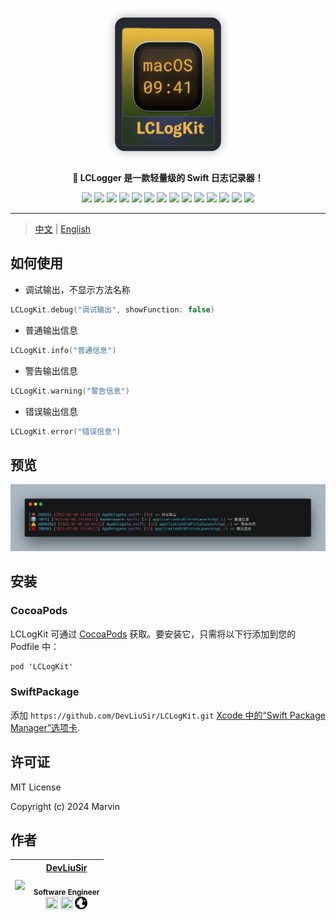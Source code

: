 <p align="center">
<img src="./Design/Icons.png" width="200">

<p align="center"> <b> LCLogger 是一款轻量级的 Swift 日志记录器！</b></p>

<p align="center">
<img src="https://badgen.net/badge/icon/apple?icon=apple&label">
<img src="https://img.shields.io/badge/language-swift-orange.svg">
<img src="https://img.shields.io/badge/macOS-10.14-blue.svg">
<img src="https://img.shields.io/badge/build-passing-brightgreen">
<img src="https://img.shields.io/github/languages/top/DevLiuSir/LCLogKit?color=blueviolet">
<img src="https://img.shields.io/github/license/DevLiuSir/LCLogKit.svg">
<img src="https://img.shields.io/github/languages/code-size/DevLiuSir/LCLogKit?color=ff69b4&label=codeSize">
<img src="https://img.shields.io/github/repo-size/DevLiuSir/LCLogKit">
<img src="https://img.shields.io/github/last-commit/DevLiuSir/LCLogKit">
<img src="https://img.shields.io/github/commit-activity/m/DevLiuSir/LCLogKit">
<img src="https://img.shields.io/github/stars/DevLiuSir/LCLogKit.svg?style=social&label=Star">
<img src="https://img.shields.io/github/forks/DevLiuSir/LCLogKit?style=social">
<img src="https://img.shields.io/github/watchers/DevLiuSir/LCLogKit?style=social">
<a href="https://twitter.com/LiuChuan_"><img src="https://img.shields.io/twitter/follow/LiuChuan_.svg?style=social"></a>
</p>

---

> [中文](README_CN.md) | [English](README.md)


## 如何使用

- 调试输出，不显示方法名称

```swift
LCLogKit.debug("调试输出", showFunction: false)
```

- 普通输出信息

```swift
LCLogKit.info("普通信息")
```

- 警告输出信息

```swift
LCLogKit.warning("警告信息")
```

- 错误输出信息

```swift
LCLogKit.error("错误信息")
```



## 预览
![](./Design/preview_cn.png)



## 安装

### CocoaPods
LCLogKit 可通过 [CocoaPods](https://cocoapods.org) 获取。要安装它，只需将以下行添加到您的 Podfile 中：


```swift
pod 'LCLogKit'
```



### SwiftPackage

添加 `https://github.com/DevLiuSir/LCLogKit.git`  [Xcode 中的“Swift Package Manager”选项卡](https://developer.apple.com/documentation/xcode/adding_package_dependencies_to_your_app).


## 许可证

MIT License

Copyright (c) 2024 Marvin


## 作者

| [<img src="https://avatars2.githubusercontent.com/u/11488337?s=460&v=4" width="120px;"/>](https://github.com/DevLiuSir)  |  [DevLiuSir](https://github.com/DevLiuSir)<br/><br/><sub>Software Engineer</sub><br/> [<img align="center" src="https://cdn.jsdelivr.net/npm/simple-icons@3.0.1/icons/twitter.svg" height="20" width="20"/>][1] [<img align="center" src="https://cdn.jsdelivr.net/npm/simple-icons@3.0.1/icons/github.svg" height="20" width="20"/>][2] [<img align="center" src="https://raw.githubusercontent.com/iconic/open-iconic/master/svg/globe.svg" height="20" width="20"/>][3]|
| :------------: | :------------: |

[1]: https://twitter.com/LiuChuan_
[2]: https://github.com/DevLiuSir
[3]: https://devliusir.com/

        
        